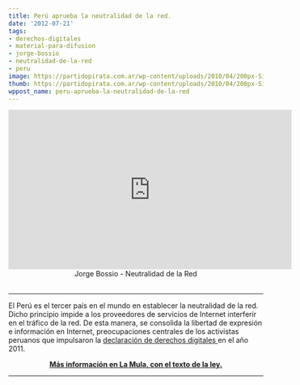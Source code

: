 ```yaml
---
title: Perú aprueba la neutralidad de la red.
date: '2012-07-21'
tags:
- derechos-digitales
- material-para-difusion
- jorge-bossio
- neutralidad-de-la-red
- peru
image: https://partidopirata.com.ar/wp-content/uploads/2010/04/200px-Simbolo_de_la_red_neutral_espanol.svg_.png
thumb: https://partidopirata.com.ar/wp-content/uploads/2010/04/200px-Simbolo_de_la_red_neutral_espanol.svg_-150x150.png
wppost_name: peru-aprueba-la-neutralidad-de-la-red
---
```


<center>
<iframe src="http://www.youtube.com/embed/g7Yw1JsVLhU" frameborder="0" width="560" height="315"></iframe>
Jorge Bossio - Neutralidad de la Red</center>&nbsp;

<hr />

El Perú es el tercer país en el mundo en establecer la neutralidad de la red. Dicho principio impide a los proveedores de servicios de Internet interferir en el tráfico de la red. De esta manera, se consolida la libertad de expresión e información en Internet, preocupaciones centrales de los activistas peruanos que impulsaron la <a href="http://www.google.com.pe/url?sa=t&amp;rct=j&amp;q=derechos%20digitales%20per%C3%BA&amp;source=web&amp;cd=1&amp;ved=0CFAQFjAA&amp;url=http%3A%2F%2Fderechosdigitalesperu.blogspot.com%2F&amp;ei=yXgJUJnNKIim8QSLvtnuCg&amp;usg=AFQjCNH7JIaNAiuEgYyYX600XKvPfxW2gA">declaración de derechos digitales </a>en el año 2011.
<p style="text-align: center;"><strong><a href="http://lamula.pe/2012/07/20/el-peru-es-el-tercer-pais-en-el-mundo-en-establecer-la-neutralidad-en-la-red/andreadelapiedra" target="_blank">Más información en La Mula, con el texto de la ley.</a></strong></p>


<hr />
